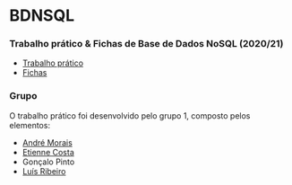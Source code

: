 # BDNSQL
### Trabalho prático & Fichas de Base de Dados NoSQL (2020/21)
* [Trabalho prático](Trabalho_Prático/)
* [Fichas](Fichas/)
### Grupo
O trabalho prático foi desenvolvido pelo grupo 1, composto pelos elementos:
* [André Morais](https://github.com/Demorales1998)
* [Etienne Costa](https://github.com/EtienneCosta)
* Gonçalo Pinto
* [Luís Ribeiro](https://github.com/luis1ribeiro)